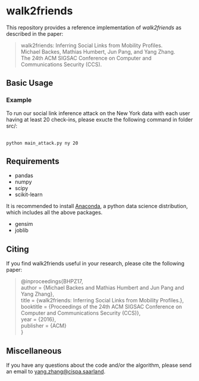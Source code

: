 # walk2friends
This repository provides a reference implementation of *walk2friends* as described in the paper:<br>
> walk2friends: Inferring Social Links from Mobility Profiles. <br>
> Michael Backes, Mathias Humbert, Jun Pang, and Yang Zhang. <br>
> The 24th ACM SIGSAC Conference on Computer and Communications Security (CCS). <br>
> <Insert paper link>

## Basic Usage

### Example
To run our social link inference attack on the New York data with each user having at least 20 check-ins, please exucte the following command in folder src/: 

<br/>``python main_attack.py ny 20``

## Requirements
* pandas
* numpy
* scipy
* scikit-learn

It is recommended to install [Anaconda](https://www.continuum.io/downloads), a python data science distribution, which includes all the above packages.

* gensim
* joblib

## Citing
If you find walk2friends useful in your research, please cite the following paper:<br>
> @inproceedings{BHPZ17,<br>
>     author = {Michael Backes and Mathias Humbert and Jun Pang and Yang Zhang},<br>
>     title = {walk2friends: Inferring Social Links from Mobility Profiles.},<br>
>     booktitle = {Proceedings of the 24th ACM SIGSAC Conference on Computer and Communications Security (CCS)},<br>
>     year = {2016},<br>
>     publisher = {ACM}<br>
>  }<br>

## Miscellaneous
If you have any questions about the code and/or the algorithm, please send an email to <yang.zhang@cispa.saarland>.
